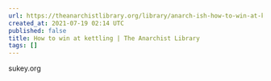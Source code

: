 ```yaml
---
url: https://theanarchistlibrary.org/library/anarch-ish-how-to-win-at-kettling-a-guide-for-non-policemen
created_at: 2021-07-19 02:14 UTC
published: false
title: How to win at kettling | The Anarchist Library
tags: []
---
```


sukey.org
